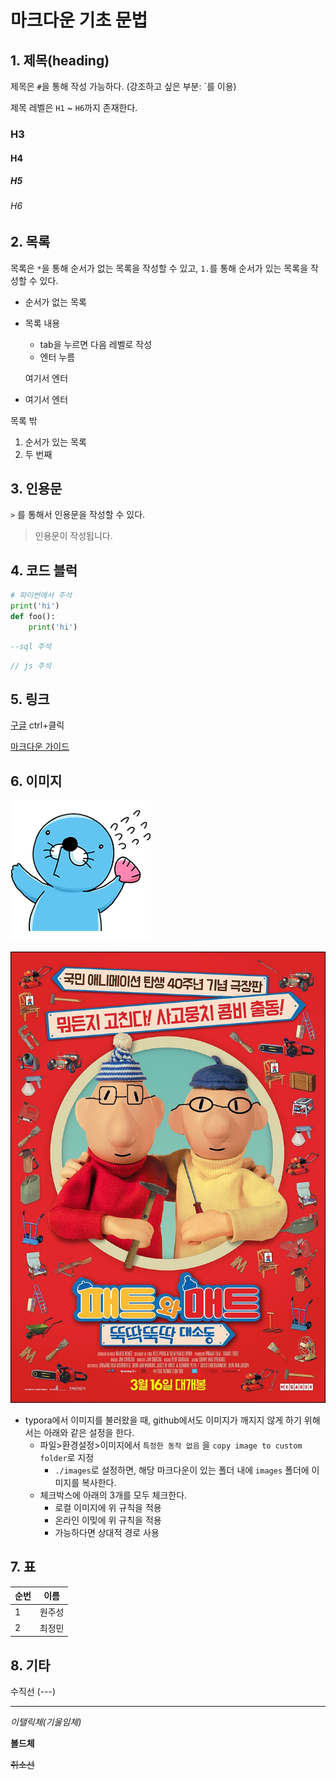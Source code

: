 # 마크다운 기초 문법 

## 1.  제목(heading)

제목은 `#`을 통해 작성 가능하다.  (강조하고 싶은 부분: `를 이용)

제목 레벨은 `H1` ~ `H6`까지 존재한다. 

### H3

#### H4

##### H5

###### H6

## 2.  목록

목록은 `*`을 통해 순서가 없는 목록을 작성할 수 있고, `1.`를 통해 순서가 있는 목록을 작성할 수 있다. 

* 순서가 없는 목록

* 목록 내용 

  * tab을 누르면 다음 레벨로 작성 
  * 엔터 누름

  여기서 엔터

* 여기서 엔터

목록 밖 

1. 순서가 있는 목록
2. 두 번째 

## 3. 인용문

`>` 를 통해서 인용문을 작성할 수 있다. 

> 인용문이 작성됩니다. 

## 4. 코드 블럭

```python
# 파이썬에서 주석
print('hi')
def foo():
    print('hi')
```

```sql
--sql 주석
```

```javascript
// js 주석
```

## 5. 링크

[구글](https://google.com)  ctrl+클릭

[마크다운 가이드](https://guides.github.com/features/mastering-markdown/)

## 6. 이미지



![보노보노](images/보노보노.png)

![KakaoTalk_20191203_132130740](images/KakaoTalk_20191203_132130740-1575866125380.jpg)



* typora에서 이미지를 불러왔을 때, github에서도 이미지가 깨지지 않게 하기 위해서는 아래와 같은 설정을 한다. 
  * 파일>환경설정>이미지에서 `특정한 동작 없음` 을 `copy image to custom folder`로 지정 
    * `./images`로 설정하면, 해당 마크다운이 있는 폴더 내에 `images` 폴더에 이미지를 복사한다.
  * 체크박스에 아래의 3개를 모두 체크한다.
    * 로컬 이미지에 위 규칙을 적용
    * 온라인 이밎에 위 규칙을 적용
    * 가능하다면 상대적 경로 사용

## 7. 표

| 순번 | 이름   |
| ---- | ------ |
| 1    | 원주성 |
| 2    | 최정민 |

## 8. 기타

수직선 (---)

---

*이탤릭체(기울임체)*

**볼드체**

~~취소선~~



